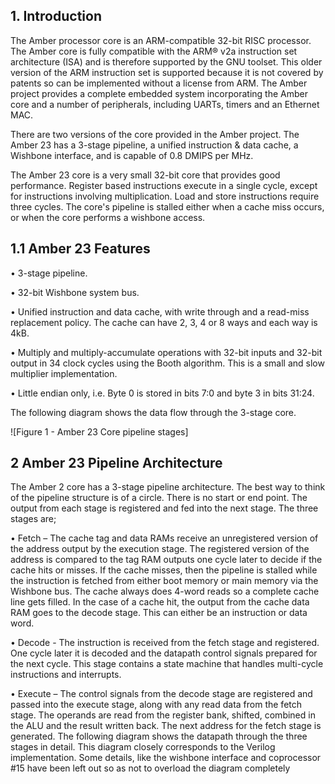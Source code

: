 ## 1. Introduction
The Amber processor core is an ARM-compatible 32-bit RISC processor. The Amber
core is fully compatible with the ARM® v2a instruction set architecture (ISA) and is
therefore supported by the GNU toolset. This older version of the ARM instruction
set is supported because it is not covered by patents so can be implemented without a
license from ARM. The Amber project provides a complete embedded system
incorporating the Amber core and a number of peripherals, including UARTs, timers
and an Ethernet MAC.

There are two versions of the core provided in the Amber project. The Amber 23 has
a 3-stage pipeline, a unified instruction & data cache, a Wishbone interface, and is
capable of 0.8 DMIPS per MHz. 

The Amber 23 core is a very small 32-bit core that provides good performance.
Register based instructions execute in a single cycle, except for instructions involving
multiplication. Load and store instructions require three cycles. The core's pipeline is
stalled either when a cache miss occurs, or when the core performs a wishbone
access.

## 1.1 Amber 23 Features
• 3-stage pipeline. 

• 32-bit Wishbone system bus.

• Unified instruction and data cache, with write through and a read-miss
replacement policy. The cache can have 2, 3, 4 or 8 ways and each way is 4kB.

• Multiply and multiply-accumulate operations with 32-bit inputs and 32-bit
output in 34 clock cycles using the Booth algorithm. This is a small and slow
multiplier implementation.

• Little endian only, i.e. Byte 0 is stored in bits 7:0 and byte 3 in bits 31:24.


The following diagram shows the data flow through the 3-stage core.

![Figure 1 - Amber 23 Core pipeline stages]


## 2 Amber 23 Pipeline Architecture
The Amber 2 core has a 3-stage pipeline architecture. The best way to think of the
pipeline structure is of a circle. There is no start or end point. The output from each
stage is registered and fed into the next stage. The three stages are;

• Fetch – The cache tag and data RAMs receive an unregistered version of the
address output by the execution stage. The registered version of the address is
compared to the tag RAM outputs one cycle later to decide if the cache hits or
misses. If the cache misses, then the pipeline is stalled while the instruction is
fetched from either boot memory or main memory via the Wishbone bus. The
cache always does 4-word reads so a complete cache line gets filled. In the
case of a cache hit, the output from the cache data RAM goes to the decode
stage. This can either be an instruction or data word.

• Decode - The instruction is received from the fetch stage and registered. One
cycle later it is decoded and the datapath control signals prepared for the next
cycle. This stage contains a state machine that handles multi-cycle instructions
and interrupts.

• Execute – The control signals from the decode stage are registered and passed
into the execute stage, along with any read data from the fetch stage. The
operands are read from the register bank, shifted, combined in the ALU and the
result written back. The next address for the fetch stage is generated.
The following diagram shows the datapath through the three stages in detail. This
diagram closely corresponds to the Verilog implementation. Some details, like the
wishbone interface and coprocessor #15 have been left out so as not to overload the
diagram completely
